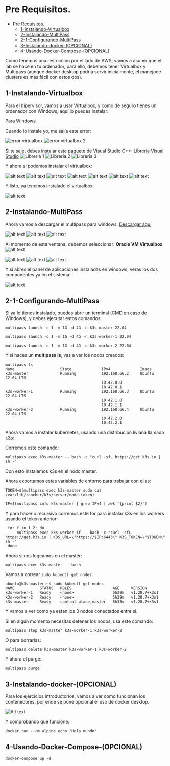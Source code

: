 # Pre Requisitos.

- [Pre Requisitos.](#pre-requisitos)
  - [1-Instalando-Virtualbox](#1-instalando-virtualbox)
  - [2-Instalando-MultiPass](#2-instalando-multipass)
  - [2-1-Configurando-MultiPass](#2-1-configurando-multipass)
  - [3-Instalando-docker-(OPCIONAL)](#3-instalando-docker-opcional)
  - [4-Usando-Docker-Compose-(OPCIONAL)](#4-usando-docker-compose-opcional)


Como tenemos una restricción por el lado de AWS, vamos a asumir que el lab se hace en tu ordenador, para ello, debemos tener Virtualbox y Multipass (aunque docker desktop podría servir inicialmente, el manejode clusters es más fácil con estos dos).


## 1-Instalando-Virtualbox

Para el hipervisor, vamos a usar Virtualbox, y como de seguro tienes un ordenador con Windows, aquí lo puedes instalar:

[Para Windows](https://download.virtualbox.org/virtualbox/7.0.14/VirtualBox-7.0.14-161095-Win.exe)

Cuando lo instale yo, me salía este error:

![error virtualbox](image-3.png)
![error virtualbox 2](image-4.png)

Si te sale, debes instalar este paquete de Visual Studio C++:
[Libreria Visual Studio](https://aka.ms/vs/17/release/vc_redist.x64.exe)
![Libreria 1](image-5.png)
![Libreria 2](image-6.png)
![Libreria 3](image-7.png)

Y ahora si podemos instalar el virtualbox:

![alt text](image-8.png)
![alt text](image-9.png)
![alt text](image-10.png)
![alt text](image-11.png)
![alt text](image-12.png)
![alt text](image-13.png)
![alt text](image-14.png)

Y listo, ya tenemos instalado el virtualbox:

![alt text](image-15.png)

## 2-Instalando-MultiPass

Ahora vamos a descargar el multipass para windows: [Descargar aquí](https://multipass.run/download/windows)

![alt text](image-16.png)
![alt text](image-17.png)
![alt text](image-18.png)

Al momento de esta ventana, debemos seleccionar: **Oracle VM Virtualbox**:
![alt text](image-19.png)

![alt text](image-20.png)
![alt text](image-21.png)
![alt text](image-22.png)

Y si abres el panel de aplicaciones instaladas en windows, veras los dos componentes ya en el sistema:

![alt text](image-23.png)

## 2-1-Configurando-MultiPass

Si ya lo tienes instalado, puedes abrir un terminal (CMD en caso de Windows), y debes ejecutar estos comandos:

`multipass launch -c 1 -m 1G -d 4G -n k3s-master 22.04`

`multipass launch -c 1 -m 1G -d 4G -n k3s-worker-1 22.04`

`multipass launch -c 1 -m 1G -d 4G -n k3s-worker-2 22.04`

Y si haces un **multipass ls**, vas a ver los nodos creados:

```
multipass ls
Name                    State             IPv4             Image
k3s-master              Running           192.168.66.2     Ubuntu 22.04 LTS
                                          10.42.0.0
                                          10.42.0.1
k3s-worker-1            Running           192.168.66.3     Ubuntu 22.04 LTS
                                          10.42.1.0
                                          10.42.1.1
k3s-worker-2            Running           192.168.66.4     Ubuntu 22.04 LTS
                                          10.42.2.0
                                          10.42.2.1
```

Ahora vamos a instalar kubernetes, usando una distribución liviana llamada [k3s](https://k3s.io/):

Corremos este comando:

 `multipass exec k3s-master -- bash -c "curl -sfL https://get.k3s.io | sh -"`

Con esto instalamos k3s en el nodo master.

Ahora exportamos estas variables de entorno para trabajar con ellas:

`TOKEN=$(multipass exec k3s-master sudo cat /var/lib/rancher/k3s/server/node-token)`

`IP=$(multipass info k3s-master | grep IPv4 | awk '{print $2}')`

Y para hacerlo recursivo corremos este for para instalar k3s en los workers usando el token anterior:

```
 for f in 1 2; do
     multipass exec k3s-worker-$f -- bash -c "curl -sfL https://get.k3s.io | K3S_URL=\"https://$IP:6443\" K3S_TOKEN=\"$TOKEN\" sh -"
 done
```

Ahora si nos logeamos en el master:

`multipass exec k3s-master -- bash`

Vamos a correar `sudo kubectl get nodes`:

```
ubuntu@k3s-master:~$ sudo kubectl get nodes
NAME           STATUS   ROLES                  AGE     VERSION
k3s-worker-1   Ready    <none>                 5h29m   v1.28.7+k3s1
k3s-worker-2   Ready    <none>                 5h29m   v1.28.7+k3s1
k3s-master     Ready    control-plane,master   5h33m   v1.28.7+k3s1
```
Y vamos a ver como ya estan los 3 nodos conectados entre si.

Si en algún momento necesitas detener los nodos, usa este comando:

`multipass stop k3s-master k3s-worker-1 k3s-worker-2`

O para borrarlas:

`multipass delete k3s-master k3s-worker-1 k3s-worker-2`

Y ahora el purge:

`multipass purge`

## 3-Instalando-docker-(OPCIONAL)

Para los ejercicios introductorios, vamos a ver como funcionan los contenedores, por ende se pone opcional el uso de docker desktop.

![Alt text](image-2.png)

Y comprobando que funcione:

`docker run --rm alpine echo "Hola mundo"`

## 4-Usando-Docker-Compose-(OPCIONAL)

`docker-compose up -d`

<!-- ## 3. Instalando MiniKube

Primero vamos a descargar e instalar el binario según sea nuestra plataforma:[MacOS, Linux, Windows](https://minikube.sigs.k8s.io/docs/start/)

![Instalando minikube](image.png)

Luego de esto vamos a iniciar minikube:

`minikube start`

Y vamos a instalar kubectl: 

`minikube kubectl -- get po -A`

Si el comando anterior no funciona, debes instalarlo manualmente: 

[Click aquí](https://kubernetes.io/docs/tasks/tools/#kubectl)

Y si todo salio bien, vamos a comprobar:

```
kubectl config current-context 
minikube
```

Podemos ir a `minikube dashboard` para ver la interfaz gráfica que honestamente, nadie usa:

![Alt text](image-1.png) -->